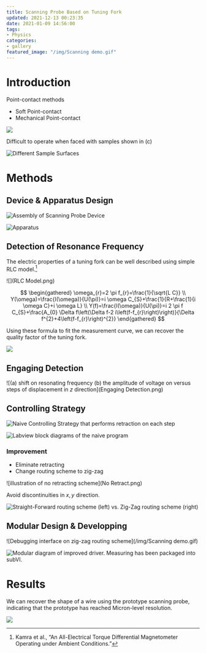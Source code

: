 ```yaml
---
title: Scanning Probe Based on Tuning Fork
updated: 2021-12-13 00:23:35
date: 2021-01-09 14:56:00
tags: 
- Physics
categories:
- gallery
featured_image: "/img/Scanning demo.gif"
---
```


# Introduction

Point-contact methods

* Soft Point-contact
* Mechanical Point-contact

![](Soft_Mechanical.png)

Difficult to operate when faced with samples shown in (c)

![Different Sample Surfaces](sample.png)

# Methods

## Device & Apparatus Design

![Assembly of Scanning Probe Device](Device.png)

![Apparatus](Apparatus.png)

## Detection of Resonance Frequency

The electric properties of a tuning fork can be well described using simple RLC model.[^1]

![](RLC Model.png)

$$
\begin{gathered}
\omega_{r}=2 \pi f_{r}=\frac{1}{\sqrt{L C}} \\
Y(\omega)=\frac{I(\omega)}{U(\pi)}=i \omega C_{S}+\frac{1}{R+\frac{1}{i \omega C}+i \omega L} \\
Y(f)=\frac{I(\omega)}{U(\pi)}=i 2 \pi f C_{S}+\frac{A_{0} \Delta f\left(\Delta f-2 i\left(f-f_{r}\right)\right)}{\Delta f^{2}+4\left(f-f_{r}\right)^{2}}
\end{gathered}
$$


[^1]:Kamra et al., “An All-Electrical Torque Differential Magnetometer Operating under Ambient Conditions.”

Using these formula to fit the measurement curve, we can recover the quality factor of the tuning fork.

![](Peak.png)

## Engaging Detection

![(a) shift on resonating frequency (b) the amplitude of voltage on versus steps of displacement in $z$ direction](Engaging Detection.png)

## Controlling Strategy

![Naive Controlling Strategy that performs retraction on each step](Naive.png)

![Labview block diagrams of the naive program](Naive_Labview.png)

### Improvement

* Eliminate retracting
* Change routing scheme to zig-zag

![illustration of no retracting scheme](No Retract.png)

Avoid discontinuities in $x, y$ direction.

![Straight-Forward routing scheme (left) vs. Zig-Zag routing scheme (right)](Zig-Zag.png)

## Modular Design & Developping

![Debugging interface on zig-zag routing scheme](/img/Scanning demo.gif)

![Modular diagram of improved driver. Measuring has been packaged into subVI.](Modular.png)

# Results

We can recover the shape of a wire using the prototype scanning probe, indicating that the prototype has reached Micron-level resolution.

![](Wire.png)